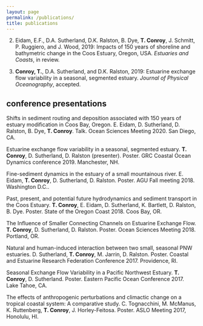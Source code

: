 ```yaml
---
layout: page
permalink: /publications/
title: publications
---
```


2. Eidam, E.F., D.A. Sutherland, D.K. Ralston, B. Dye, **T. Conroy**, J. Schmitt, P. Ruggiero, and J. Wood, 2019: Impacts of 150 years of shoreline and bathymetric change in the Coos Estuary, Oregon, USA. *Estuaries and Coasts*, in review.

1. **Conroy, T.**, D.A. Sutherland, and D.K. Ralston, 2019: Estuarine exchange flow variability in a seasonal, segmented estuary. *Journal of Physical Oceanography*, accepted.

## conference presentations

Shifts in sediment routing and deposition associated with 150 years of estuary modification in Coos Bay, Oregon. E. Eidam, D. Sutherland, D. Ralston, B. Dye, **T. Conroy**. Talk. Ocean Sciences Meeting 2020. San Diego, CA.

Estuarine exchange flow variability in a seasonal, segmented estuary. **T. Conroy**, D. Sutherland, D. Ralston (presenter). Poster. GRC Coastal Ocean Dynamics conference 2019. Manchester, NH.

Fine-sediment dynamics in the estuary of a small mountainous river. E. Eidam, **T. Conroy**, D. Sutherland, D. Ralston. Poster.  AGU Fall meeting 2018. Washington D.C.. 

Past, present, and potential future hydrodynamics and sediment transport in the Coos Estuary. **T. Conroy**, E. Eidam, D. Sutherland, K. Bartlett, D. Ralston, B. Dye. Poster. State of the Oregon Coast 2018. Coos Bay, OR.

The Influence of Smaller Connecting Channels on Estuarine Exchange Flow. **T. Conroy**, D. Sutherland, D. Ralston. Poster. Ocean Sciences Meeting 2018. Portland, OR. 

Natural and human-induced interaction between two small, seasonal PNW estuaries. D. Sutherland, **T. Conroy**, M. Jarrin, D. Ralston. Poster. Coastal and Estuarine Research Federation Conference 2017. Providence, RI.

Seasonal Exchange Flow Variability in a Pacific Northwest Estuary. **T. Conroy**, D. Sutherland. Poster. Eastern Pacific Ocean Conference 2017. Lake Tahoe, CA. 

The effects of anthropogenic perturbations and climactic change on a tropical coastal system: A comparative study. C. Tognacchini, M. McManus, K. Ruttenberg, **T. Conroy**, J. Horley-Feitosa. Poster. ASLO Meeting 2017, Honolulu, HI. 
